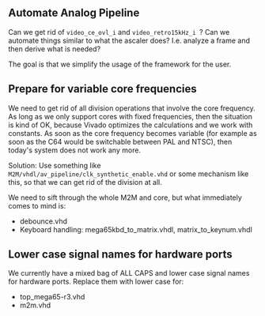 ## Automate Analog Pipeline

Can we get rid of `video_ce_ovl_i` and `video_retro15kHz_i `? Can we automate
things similar to what the ascaler does? I.e. analyze a frame and then derive
what is needed?

The goal is that we simplify the usage of the framework for the user.

## Prepare for variable core frequencies

We need to get rid of all division operations that involve the core frequency.
As long as we only support cores with fixed frequencies, then the situation
is kind of OK, because Vivado optimizes the calculations and we work with
constants. As soon as the core frequency becomes variable (for example as soon
as the C64 would be switchable between PAL and NTSC), then today's system
does not work any more.

Solution: Use something like `M2M/vhdl/av_pipeline/clk_synthetic_enable.vhd`
or some mechanism like this, so that we can get rid of the division at all.

We need to sift through the whole M2M and core, but what immediately comes
to mind is:

* debounce.vhd
* Keyboard handling: mega65kbd_to_matrix.vhdl, matrix_to_keynum.vhdl

## Lower case signal names for hardware ports

We currently have a mixed bag of ALL CAPS and lower case signal names for
hardware ports. Replace them with lower case for:

* top_mega65-r3.vhd
* m2m.vhd
